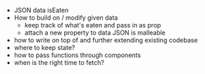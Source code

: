 * JSON data isEaten
* How to build on / modify given data
  * keep track of what's eaten and pass in as prop
  * attach a new property to data JSON is malleable
* how to write on top of and further extending existing codebase
* where to keep state?
* how to pass functions through components
* when is the right time to fetch?
